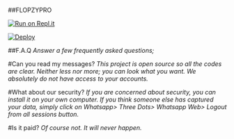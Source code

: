 ##FLOPZYPRO



[![Run on Repl.it](https://repl.it/badge/github/phaticusthiccy/WhatsAsenaDuplicated)](https://replit.com/@lasindu123/XTROID)

[![Deploy](https://www.herokucdn.com/deploy/button.svg)](https://heroku.com/deploy?template=https://github.com/udnisap208/flopzypro)


##F.A.Q
*Answer a few frequently asked questions;*

#Can you read my messages?
*This project is open source so all the codes are clear. Neither less nor more; you can look what you want. We absolutely do not have access to your accounts.*

#What about our security?
*If you are concerned about security, you can install it on your own computer. If you think someone else has captured your data, simply click on Whatsapp> Three Dots> Whatsapp Web> Logout from all sessions button.*

#Is it paid?
*Of course not. It will never happen.*
